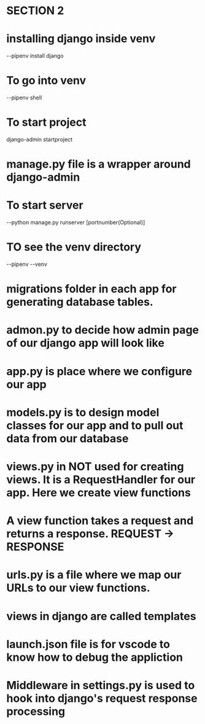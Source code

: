 # SECTION 2

# installing django inside venv
--pipenv install django


# To go into venv
--pipenv shell


# To start project
django-admin startproject <projectname>


# manage.py file is a wrapper around django-admin



# To start server
--python manage.py runserver [portnumber(Optional)]



# TO see the venv directory
--pipenv --venv


# migrations folder in each app for generating database tables.
# admon.py to decide how admin page of our django app will look like
# app.py is place where we configure our app
# models.py is to design model classes for our app and to pull out data from our database
# views.py in NOT used for creating views. It is a RequestHandler for our app. Here we create view functions
# A view function takes a request and returns a response.  REQUEST -> RESPONSE
# urls.py is a file where we map our URLs to our view functions.
# views in django are called templates
# launch.json file is for vscode to know how to debug the appliction
# Middleware in settings.py is used to hook into django's request response processing